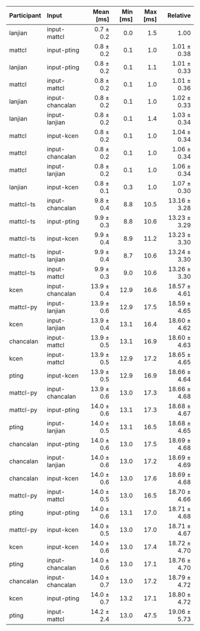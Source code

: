 | Participant | Input | Mean [ms] | Min [ms] | Max [ms] | Relative |
|:---|:---|---:|---:|---:|---:|
| lanjian | input-mattcl | 0.7 ± 0.2 | 0.0 | 1.5 | 1.00 |
| mattcl | input-pting | 0.8 ± 0.2 | 0.1 | 1.0 | 1.01 ± 0.38 |
| lanjian | input-pting | 0.8 ± 0.2 | 0.1 | 1.1 | 1.01 ± 0.33 |
| mattcl | input-mattcl | 0.8 ± 0.2 | 0.1 | 1.0 | 1.01 ± 0.36 |
| lanjian | input-chancalan | 0.8 ± 0.2 | 0.1 | 1.0 | 1.02 ± 0.33 |
| lanjian | input-lanjian | 0.8 ± 0.2 | 0.1 | 1.4 | 1.03 ± 0.34 |
| mattcl | input-kcen | 0.8 ± 0.2 | 0.1 | 1.0 | 1.04 ± 0.34 |
| mattcl | input-chancalan | 0.8 ± 0.2 | 0.1 | 1.0 | 1.06 ± 0.34 |
| mattcl | input-lanjian | 0.8 ± 0.2 | 0.1 | 1.0 | 1.06 ± 0.34 |
| lanjian | input-kcen | 0.8 ± 0.1 | 0.3 | 1.0 | 1.07 ± 0.30 |
| mattcl-ts | input-chancalan | 9.8 ± 0.4 | 8.8 | 10.5 | 13.16 ± 3.28 |
| mattcl-ts | input-pting | 9.9 ± 0.3 | 8.8 | 10.6 | 13.23 ± 3.29 |
| mattcl-ts | input-kcen | 9.9 ± 0.4 | 8.9 | 11.2 | 13.23 ± 3.30 |
| mattcl-ts | input-lanjian | 9.9 ± 0.4 | 8.7 | 10.6 | 13.24 ± 3.30 |
| mattcl-ts | input-mattcl | 9.9 ± 0.3 | 9.0 | 10.6 | 13.26 ± 3.30 |
| kcen | input-chancalan | 13.9 ± 0.4 | 12.9 | 16.6 | 18.57 ± 4.61 |
| mattcl-py | input-lanjian | 13.9 ± 0.6 | 12.9 | 17.5 | 18.59 ± 4.65 |
| kcen | input-lanjian | 13.9 ± 0.4 | 13.1 | 16.4 | 18.60 ± 4.62 |
| chancalan | input-mattcl | 13.9 ± 0.5 | 13.1 | 16.9 | 18.60 ± 4.63 |
| kcen | input-mattcl | 13.9 ± 0.5 | 12.9 | 17.2 | 18.65 ± 4.65 |
| pting | input-kcen | 13.9 ± 0.5 | 12.9 | 16.9 | 18.66 ± 4.64 |
| mattcl-py | input-chancalan | 13.9 ± 0.6 | 13.0 | 17.3 | 18.66 ± 4.68 |
| mattcl-py | input-pting | 14.0 ± 0.6 | 13.1 | 17.3 | 18.68 ± 4.67 |
| pting | input-lanjian | 14.0 ± 0.5 | 13.1 | 16.5 | 18.68 ± 4.65 |
| chancalan | input-pting | 14.0 ± 0.6 | 13.0 | 17.5 | 18.69 ± 4.68 |
| chancalan | input-lanjian | 14.0 ± 0.6 | 13.0 | 17.2 | 18.69 ± 4.69 |
| chancalan | input-kcen | 14.0 ± 0.6 | 13.0 | 17.6 | 18.69 ± 4.68 |
| mattcl-py | input-mattcl | 14.0 ± 0.5 | 13.0 | 16.5 | 18.70 ± 4.66 |
| pting | input-pting | 14.0 ± 0.6 | 13.1 | 17.0 | 18.71 ± 4.68 |
| mattcl-py | input-kcen | 14.0 ± 0.5 | 13.0 | 17.0 | 18.71 ± 4.67 |
| kcen | input-kcen | 14.0 ± 0.6 | 13.0 | 17.4 | 18.72 ± 4.70 |
| pting | input-chancalan | 14.0 ± 0.6 | 13.0 | 17.1 | 18.76 ± 4.70 |
| chancalan | input-chancalan | 14.0 ± 0.7 | 13.0 | 17.2 | 18.79 ± 4.72 |
| kcen | input-pting | 14.0 ± 0.7 | 13.2 | 17.1 | 18.80 ± 4.72 |
| pting | input-mattcl | 14.2 ± 2.4 | 13.0 | 47.5 | 19.06 ± 5.73 |
